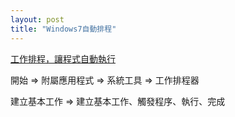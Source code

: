 ```yaml
---
layout: post
title: "Windows7自動排程"
---
```


[工作排程，讓程式自動執行](http://isvincent.pixnet.net/blog/post/38936955-windows-7-%E5%96%84%E7%94%A8%E5%B7%A5%E4%BD%9C%E6%8E%92%E7%A8%8B%E5%99%A8)


開始 => 附屬應用程式 => 系統工具 => 工作排程器

建立基本工作 => 建立基本工作、觸發程序、執行、完成


